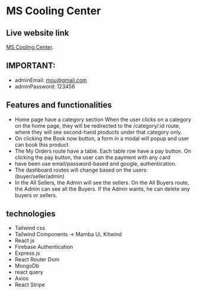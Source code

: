 # MS Cooling Center

## Live website link

[MS Cooling Center](https://ms-cooling-point.web.app).

## IMPORTANT: 

- adminEmail: mou@gmail.com
- adminPassword: 123456

## Features and functionalities

- Home page have a category section
When the user clicks on a category on the home page, they will be redirected to the /category/:id route, where they will see second-hand products under that category only.
- On clicking the Book now button,  a form in a modal will popup and user can book this product
- The My Orders route  have a table. Each  table row  have a pay button. On clicking the pay button, the user can the payment  with any card
- have been use email/password-based  and  google, authentication.
-  The dashboard routes will change based on the users:(buyer/seller/admin) 
- In the All Sellers, the Admin will see the sellers. On the All Buyers route, the Admin can see all the Buyers. If the Admin wants, he can delete any buyers or sellers.

## technologies

- Tailwind css
- Tailwind Components -> Mamba Ui, Kitwind
- React js
-  Firebase Authentication 
- Express js
- React Router Dom
- MongoDb
- react query
- Axios
- React Stripe


